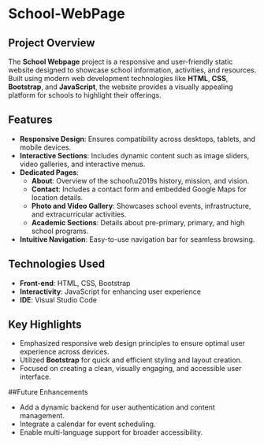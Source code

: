 # School-WebPage

## Project Overview
The **School Webpage** project is a responsive and user-friendly static website designed to showcase school information, activities, and resources. Built using modern web development technologies like **HTML**, **CSS**, **Bootstrap**, and **JavaScript**, the website provides a visually appealing platform for schools to highlight their offerings.

## Features
- **Responsive Design**: Ensures compatibility across desktops, tablets, and mobile devices.
- **Interactive Sections**: Includes dynamic content such as image sliders, video galleries, and interactive menus.
- **Dedicated Pages**:
  - **About**: Overview of the school\u2019s history, mission, and vision.
  - **Contact**: Includes a contact form and embedded Google Maps for location details.
  - **Photo and Video Gallery**: Showcases school events, infrastructure, and extracurricular activities.
  - **Academic Sections**: Details about pre-primary, primary, and high school programs.
- **Intuitive Navigation**: Easy-to-use navigation bar for seamless browsing.

## Technologies Used
- **Front-end**: HTML, CSS, Bootstrap
- **Interactivity**: JavaScript for enhancing user experience
- **IDE**: Visual Studio Code

## Key Highlights
- Emphasized responsive web design principles to ensure optimal user experience across devices.
- Utilized **Bootstrap** for quick and efficient styling and layout creation.
- Focused on creating a clean, visually engaging, and accessible user interface.

##Future Enhancements
- Add a dynamic backend for user authentication and content management.
- Integrate a calendar for event scheduling.
- Enable multi-language support for broader accessibility.
